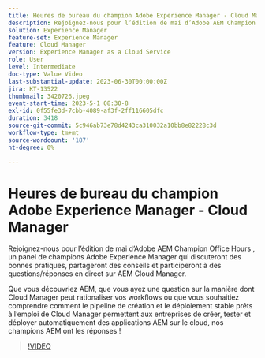 ```yaml
---
title: Heures de bureau du champion Adobe Experience Manager - Cloud Manager
description: Rejoignez-nous pour l’édition de mai d’Adobe AEM Champion Office Hours, un panel de champions Adobe Experience Manager qui discuteront des bonnes pratiques, partageront des conseils et participeront à une session de questions-réponses en direct autour d’AEM Cloud Manager.Que vous soyez nouveau dans AEM, que vous ayez une question sur la manière dont Cloud Manager peut rationaliser vos workflows ou que vous souhaitiez comprendre comment Cloud Manager, en créant un pipeline et un déploiement stable prêts à l’emploi, permet aux entreprises de créer, tester et déployer automatiquement des applications AEM vers le cloud, nos champions AEM ont les réponses !
solution: Experience Manager
feature-set: Experience Manager
feature: Cloud Manager
version: Experience Manager as a Cloud Service
role: User
level: Intermediate
doc-type: Value Video
last-substantial-update: 2023-06-30T00:00:00Z
jira: KT-13522
thumbnail: 3420726.jpeg
event-start-time: 2023-5-1 08:30-8
exl-id: 0f55fe3d-7cbb-4089-af3f-2ff116605dfc
duration: 3418
source-git-commit: 5c946ab73e78d4243ca310032a10bb8e82228c3d
workflow-type: tm+mt
source-wordcount: '187'
ht-degree: 0%

---
```


# Heures de bureau du champion Adobe Experience Manager - Cloud Manager

Rejoignez-nous pour l’édition de mai d’Adobe AEM Champion Office Hours , un panel de champions Adobe Experience Manager qui discuteront des bonnes pratiques, partageront des conseils et participeront à des questions/réponses en direct sur AEM Cloud Manager.

Que vous découvriez AEM, que vous ayez une question sur la manière dont Cloud Manager peut rationaliser vos workflows ou que vous souhaitiez comprendre comment le pipeline de création et le déploiement stable prêts à l’emploi de Cloud Manager permettent aux entreprises de créer, tester et déployer automatiquement des applications AEM sur le cloud, nos champions AEM ont les réponses !

>[!VIDEO](https://video.tv.adobe.com/v/3420726/?learn=on)
